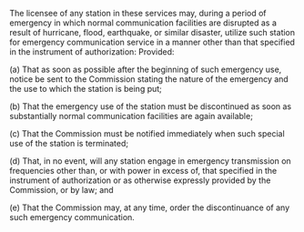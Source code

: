 The licensee of any station in these services may, during a period of emergency in which normal communication facilities are disrupted as a result of hurricane, flood, earthquake, or similar disaster, utilize such station for emergency communication service in a manner other than that specified in the instrument of authorization: Provided:

(a) That as soon as possible after the beginning of such emergency use, notice be sent to the Commission stating the nature of the emergency and the use to which the station is being put;

(b) That the emergency use of the station must be discontinued as soon as substantially normal communication facilities are again available;

(c) That the Commission must be notified immediately when such special use of the station is terminated;

(d) That, in no event, will any station engage in emergency transmission on frequencies other than, or with power in excess of, that specified in the instrument of authorization or as otherwise expressly provided by the Commission, or by law; and

(e) That the Commission may, at any time, order the discontinuance of any such emergency communication.

